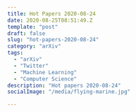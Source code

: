 ```yaml
---
title: Hot Papers 2020-08-24
date: 2020-08-25T08:51:49.Z
template: "post"
draft: false
slug: "hot-papers-2020-08-24"
category: "arXiv"
tags:
  - "arXiv"
  - "Twitter"
  - "Machine Learning"
  - "Computer Science"
description: "Hot papers 2020-08-24"
socialImage: "/media/flying-marine.jpg"

---
```

